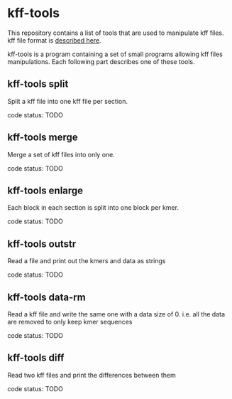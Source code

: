 # kff-tools

This repository contains a list of tools that are used to manipulate kff files.
kff file format is [described here](https://github.com/yoann-dufresne/kmer_file_format).

kff-tools is a program containing a set of small programs allowing kff files manipulations.
Each following part describes one of these tools.

## kff-tools split

Split a kff file into one kff file per section.

code status: TODO

## kff-tools merge

Merge a set of kff files into only one.

code status: TODO

## kff-tools enlarge

Each block in each section is split into one block per kmer.

code status: TODO

## kff-tools outstr

Read a file and print out the kmers and data as strings

code status: TODO

## kff-tools data-rm

Read a kff file and write the same one with a data size of 0.
i.e. all the data are removed to only keep kmer sequences

code status: TODO

## kff-tools diff

Read two kff files and print the differences between them

code status: TODO
